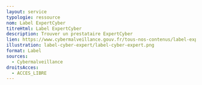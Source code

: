 ```yaml
---
layout: service
typologie: ressource
nom: Label ExpertCyber
titreHtml: Label ExpertCyber
description: Trouver un prestataire ExpertCyber
lien: https://www.cybermalveillance.gouv.fr/tous-nos-contenus/label-expertcyber/decouvrir-le-label-expertcyber
illustration: label-cyber-expert/label-cyber-expert.png
format: Label
sources:
  - Cybermalveillance
droitsAcces:
  - ACCES_LIBRE
---
```

